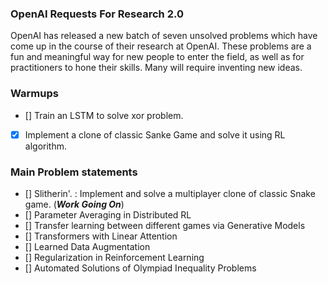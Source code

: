### OpenAI Requests For Research 2.0

OpenAI has released a new batch of seven unsolved problems which have come up in the course of their research at OpenAI. These problems are a fun and meaningful way for new people to enter the field, as well as for practitioners to hone their skills. Many will require inventing new ideas.

### Warmups

- [] Train an LSTM to solve xor problem.
- [x] Implement a clone of classic Sanke Game and solve it using RL algorithm.

### Main Problem statements

- [] Slitherin'. : Implement and solve a multiplayer clone of classic Snake game.  (***Work Going On***)
- [] Parameter Averaging in Distributed RL 
- [] Transfer learning between different games via Generative Models
- [] Transformers with Linear Attention
- [] Learned Data Augmentation
- [] Regularization in Reinforcement Learning
- [] Automated Solutions of Olympiad Inequality Problems
